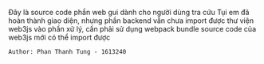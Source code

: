 Đây là source code phần web gui dành cho người dùng tra cứu
Tụi em đã hoàn thành giao diện, nhưng phần backend vẫn chưa import được thư viện web3js vào phần xử lý, cần phải sử dụng webpack bundle source code của web3js mới có thể import được

    Author: Phan Thanh Tung - 1613240

